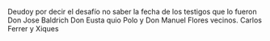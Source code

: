 Deudoy por decir el desafío no saber la fecha de los testigos que lo fueron Don Jose Baldrich Don Eusta quio Polo y Don Manuel Flores vecinos. Carlos Ferrer y Xiques